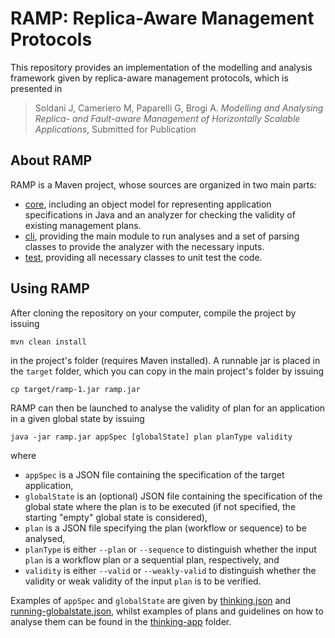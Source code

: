# RAMP: Replica-Aware Management Protocols
This repository provides an implementation of the modelling and analysis framework given by replica-aware management protocols, which is presented in
> Soldani J, Cameriero M, Paparelli G, Brogi A. _Modelling and Analysing Replica- and Fault-aware Management of Horizontally Scalable Applications_, Submitted for Publication

## About RAMP
RAMP is a Maven project, whose sources are organized in two main parts:
* [core](https://github.com/di-unipi-socc/ramp/tree/master/src/main/java/unipi/di/socc/ramp/core), including an object model for representing application specifications in Java and an analyzer for checking the validity of existing management plans.
* [cli](https://github.com/di-unipi-socc/ramp/tree/master/src/main/java/unipi/di/socc/ramp/cli), providing the main module to run analyses and a set of parsing classes to provide the analyzer with the necessary inputs. 
* [test](https://github.com/di-unipi-socc/ramp/tree/master/src/test/java/unipi/di/socc/ramp), providing all necessary classes to unit test the code.

## Using RAMP
After cloning the repository on your computer, compile the project by issuing
``` 
mvn clean install 
```
in the project's folder (requires Maven installed). A runnable jar is placed in the `target` folder, which you can copy in the main project's folder by issuing
``` 
cp target/ramp-1.jar ramp.jar
```
RAMP can then be launched to analyse the validity of plan for an application in a given global state by issuing
``` 
java -jar ramp.jar appSpec [globalState] plan planType validity  
```
where
* `appSpec` is a JSON file containing the specification of the target application,
* `globalState` is an (optional) JSON file containing the specification of the global state where the plan is to be executed (if not specified, the starting "empty" global state is considered),
* `plan` is a JSON file specifying the plan (workflow or sequence) to be analysed,
* `planType` is either `--plan` or `--sequence` to distinguish whether the input `plan` is a workflow plan or a sequential plan, respectively, and
* `validity` is either `--valid` or `--weakly-valid` to distinguish whether the validity or weak validity of the input `plan` is to be verified.

Examples of `appSpec` and `globalState` are given by [thinking.json](https://github.com/di-unipi-socc/ramp/blob/master/data/thinking-app/thinking.json) and [running-globalstate.json](https://github.com/di-unipi-socc/ramp/blob/master/data/thinking-app/running-globalstate.json), whilst examples of plans and guidelines on how to analyse them can be found in the [thinking-app](https://github.com/di-unipi-socc/ramp/tree/master/data/thinking-app) folder.
